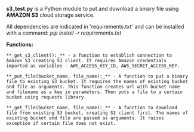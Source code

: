 **s3_test.py** is a Python module to put and download a binary file
using **AMAZON S3** cloud storage service.

All dependencies are indicated in 'requirements.txt' and can be
installed with a command: _pip install -r requirements.txt_


**Functions:**

    **_get_s3_client():_** - a function to establish connection to
    Amazon S3 creating S3 client. It requires Amazon credentials
    imported as variables - AWS_ACCESS_KEY_ID, AWS_SECRET_ACCESS_KEY.
    
    **_put_file(bucket_name, file_name):_** - A function to put a binary 
    file to existing S3 bucket. It requires the names of existing bucket 
    and file as arguments. This function creates url with bucket name 
    and filename as a key in parameters. Then puts a file to a certain
    bucket using requests library.
    
    **_get_file(bucket_name, file_name):_** - A function to download 
    file from existing S3 bucket, creating S3 client first. The names of 
    existing bucket and file are passed as arguments. It raises 
    exception if certain file does not exist.
      

